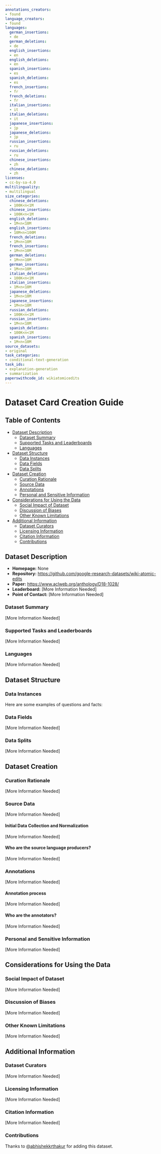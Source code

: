 ```yaml
---
annotations_creators:
- found
language_creators:
- found
languages:
  german_insertions:
  - de
  german_deletions:
  - de
  english_insertions:
  - en
  english_deletions:
  - en
  spanish_insertions:
  - es
  spanish_deletions:
  - es
  french_insertions:
  - fr
  french_deletions:
  - fr
  italian_insertions:
  - it
  italian_deletions:
  - it
  japanese_insertions:
  - jp
  japanese_deletions:
  - jp
  russian_insertions:
  - ru
  russian_deletions:
  - ru
  chinese_insertions:
  - zh
  chinese_deletions:
  - zh
licenses:
- cc-by-sa-4.0
multilinguality:
- multilingual
size_categories:
  chinese_deletions:
  - 100K<n<1M
  chinese_insertions:
  - 100K<n<1M
  english_deletions:
  - 1M<n<10M
  english_insertions:
  - 10M<n<100M
  french_deletions:
  - 1M<n<10M
  french_insertions:
  - 1M<n<10M
  german_deletions:
  - 1M<n<10M
  german_insertions:
  - 1M<n<10M
  italian_deletions:
  - 100K<n<1M
  italian_insertions:
  - 1M<n<10M
  japanese_deletions:
  - 1M<n<10M
  japanese_insertions:
  - 1M<n<10M
  russian_deletions:
  - 100K<n<1M
  russian_insertions:
  - 1M<n<10M
  spanish_deletions:
  - 100K<n<1M
  spanish_insertions:
  - 1M<n<10M
source_datasets:
- original
task_categories:
- conditional-text-generation
task_ids:
- explanation-generation
- summarization
paperswithcode_id: wikiatomicedits
---
```


# Dataset Card Creation Guide

## Table of Contents
- [Dataset Description](#dataset-description)
  - [Dataset Summary](#dataset-summary)
  - [Supported Tasks and Leaderboards](#supported-tasks-and-leaderboards)
  - [Languages](#languages)
- [Dataset Structure](#dataset-structure)
  - [Data Instances](#data-instances)
  - [Data Fields](#data-fields)
  - [Data Splits](#data-splits)
- [Dataset Creation](#dataset-creation)
  - [Curation Rationale](#curation-rationale)
  - [Source Data](#source-data)
  - [Annotations](#annotations)
  - [Personal and Sensitive Information](#personal-and-sensitive-information)
- [Considerations for Using the Data](#considerations-for-using-the-data)
  - [Social Impact of Dataset](#social-impact-of-dataset)
  - [Discussion of Biases](#discussion-of-biases)
  - [Other Known Limitations](#other-known-limitations)
- [Additional Information](#additional-information)
  - [Dataset Curators](#dataset-curators)
  - [Licensing Information](#licensing-information)
  - [Citation Information](#citation-information)
  - [Contributions](#contributions)

## Dataset Description

- **Homepage:** None
- **Repository:** https://github.com/google-research-datasets/wiki-atomic-edits
- **Paper:** https://www.aclweb.org/anthology/D18-1028/
- **Leaderboard:** [More Information Needed]
- **Point of Contact:** [More Information Needed]

### Dataset Summary

[More Information Needed]

### Supported Tasks and Leaderboards

[More Information Needed]

### Languages

[More Information Needed]

## Dataset Structure

### Data Instances

Here are some examples of questions and facts:


### Data Fields

[More Information Needed]

### Data Splits

[More Information Needed]

## Dataset Creation

### Curation Rationale

[More Information Needed]

### Source Data

[More Information Needed]

#### Initial Data Collection and Normalization

[More Information Needed]

#### Who are the source language producers?

[More Information Needed]

### Annotations

[More Information Needed]

#### Annotation process

[More Information Needed]

#### Who are the annotators?

[More Information Needed]

### Personal and Sensitive Information

[More Information Needed]

## Considerations for Using the Data

### Social Impact of Dataset

[More Information Needed]

### Discussion of Biases

[More Information Needed]

### Other Known Limitations

[More Information Needed]

## Additional Information

### Dataset Curators

[More Information Needed]

### Licensing Information

[More Information Needed]

### Citation Information

[More Information Needed]

### Contributions

Thanks to [@abhishekkrthakur](https://github.com/abhishekkrthakur) for adding this dataset.
